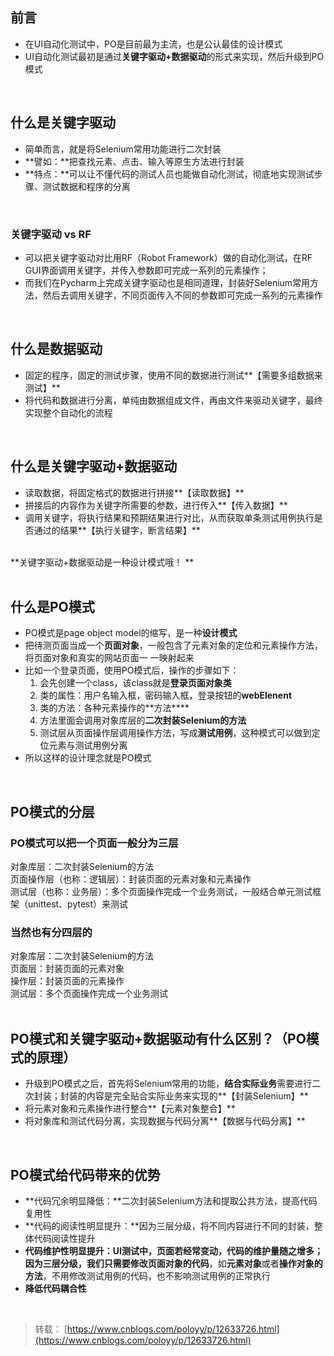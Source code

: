
## 前言
- 在UI自动化测试中，PO是目前最为主流，也是公认最佳的设计模式
- UI自动化测试最初是通过**关键字驱动+数据驱动**的形式来实现，然后升级到PO模式

 

## 什么是关键字驱动

- 简单而言，就是将Selenium常用功能进行二次封装
- **譬如：**把查找元素、点击、输入等原生方法进行封装
- **特点：**可以让不懂代码的测试人员也能做自动化测试，彻底地实现测试步骤、测试数据和程序的分离

 

### 关键字驱动 vs RF

- 可以把关键字驱动对比用RF（Robot Framework）做的自动化测试，在RF GUI界面调用关键字，并传入参数即可完成一系列的元素操作；
- 而我们在Pycharm上完成关键字驱动也是相同道理，封装好Selenium常用方法，然后去调用关键字，不同页面传入不同的参数即可完成一系列的元素操作

 

## 什么是数据驱动

- 固定的程序，固定的测试步骤，使用不同的数据进行测试**【需要多组数据来测试】**
- 将代码和数据进行分离，单纯由数据组成文件，再由文件来驱动关键字，最终实现整个自动化的流程

 

## 什么是关键字驱动+数据驱动

- 读取数据，将固定格式的数据进行拼接**【读取数据】**
- 拼接后的内容作为关键字所需要的参数，进行传入**【传入数据】**
- 调用关键字，将执行结果和预期结果进行对比，从而获取单条测试用例执行是否通过的结果**【执行关键字，断言结果】**

   
**关键字驱动+数据驱动是一种设计模式哦！ **  
 

## 什么是PO模式

- PO模式是page object model的缩写，是一种**设计模式**
- 把待测页面当成一个**页面对象**，一般包含了元素对象的定位和元素操作方法，将页面对象和真实的网站页面一 一映射起来
- 比如一个登录页面，使用PO模式后，操作的步骤如下：
   1. 会先创建一个class，该class就是**登录页面对象类**
   1. 类的属性：用户名输入框，密码输入框，登录按钮的**webElenent**
   1. 类的方法：各种元素操作的**方法****
   1. 方法里面会调用对象库层的**二次封装Selenium的方法**
   1. 测试层从页面操作层调用操作方法，写成**测试用例**，这种模式可以做到定位元素与测试用例分离
- 所以这样的设计理念就是PO模式

 

## PO模式的分层

### PO模式可以把一个页面一般分为三层
对象库层：二次封装Selenium的方法  
页面操作层（也称：逻辑层）：封装页面的元素对象和元素操作  
测试层（也称：业务层）：多个页面操作完成一个业务测试，一般结合单元测试框架（unittest、pytest）来测试

### 当然也有分四层的
对象库层：二次封装Selenium的方法  
页面层：封装页面的元素对象  
操作层：封装页面的元素操作  
测试层：多个页面操作完成一个业务测试  
 

## PO模式和关键字驱动+数据驱动有什么区别？（PO模式的原理）

- 升级到PO模式之后，首先将Selenium常用的功能，**结合实际业务**需要进行二次封装；封装的内容是完全贴合实际业务来实现的**【封装Selenium】**
- 将元素对象和元素操作进行整合**【元素对象整合】**
- 将对象库和测试代码分离，实现数据与代码分离**【数据与代码分离】**

 

## PO模式给代码带来的优势

- **代码冗余明显降低：**二次封装Selenium方法和提取公共方法，提高代码复用性
- **代码的阅读性明显提升：**因为三层分级，将不同内容进行不同的封装，整体代码阅读性提升
- **代码维护性明显提升：**UI测试中，页面若经常变动，代码的维护量随之增多；因为三层分级，我们只需要修改**页面对象的代码**，如**元素对象**或者**操作对象的方法**，不用修改测试用例的代码，也不影响测试用例的正常执行
- **降低代码耦合性**

 
> 转载： [https://www.cnblogs.com/poloyy/p/12633726.html](https://www.cnblogs.com/poloyy/p/12633726.html)

